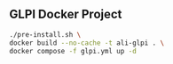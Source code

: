 ## GLPI Docker Project
```bash
./pre-install.sh \
docker build --no-cache -t ali-glpi . \
docker compose -f glpi.yml up -d 
```
